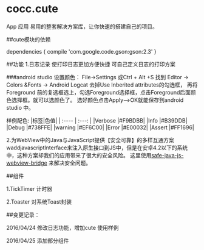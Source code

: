 # cocc.cute
App 应用 易用的整套解决方案库，让你快速的搭建自己的项目。

##cute模块的依赖

dependencies {
    compile 'com.google.code.gson:gson:2.3'
}

##功能
1.日志记录
  使打印日志更加方便快捷 可自己定义日志的打印方案

  ###android studio 设置颜色：
  File->Settings 或Ctrl + Alt +S 找到 Editor -> Colors &Fonts -> Android Logcat
  去掉Use Inberited attributes的勾选框，  再将 Foreground 前的复选框选上，勾选Foreground选择框，点击Foreground后面颜色选择框。就可以选颜色了。 选好颜色点击Apply–>OK就能保存到android studio 中。

  样例配色:
  |标签|色值|
  | :---- |  :---: |
  |Verbose |\#F9BDBB|
  |Info    |\#B39DDB|
  |Debug   |\#738FFE|
  |warning |\#EF6C00|
  |Error   |\#E00032|
  |Assert  |\#FF1696|


2.为WebView中的Java与JavaScript提供【安全可靠】的多样互通方案
  waddjavascriptInterface来注入原生接口到JS中，但是在安卓4.2以下的系统中，这种方案却我们的应用带来了很大的安全风险。
  这里使用[safe-java-js-webview-bridge](https://github.com/pedant/safe-java-js-webview-bridge)
  来解决安全问题。

##组件

1.TickTimer 计时器

2.Toaster 对系统Toast封装



##变更记录：

2016/04/24
修改日志功能，增加cute 使用样例

2016/04/25
添加部分组件
